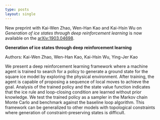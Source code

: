 ```yaml
---
type: posts
layout: single
---
```


New preprint with  Kai-Wen Zhao, Wen-Han Kao and Kai-Hsin Wu  on  *Generation of ice states through deep reinforcement learning* is now available on the [arXiv:1903.04698](https://arxiv.org/abs/1903.04698).


**Generation of ice states through deep reinforcement learning**

Authors: Kai-Wen Zhao, Wen-Han Kao, Kai-Hsin Wu, Ying-Jer Kao

 We present a deep reinforcement learning framework where a machine agent is trained to search for a policy to generate a ground state for the square ice model by exploring the physical environment. After training, the agent is capable of proposing a sequence of local moves to achieve the goal. Analysis of the trained policy and the state value function indicates that the ice rule and loop-closing condition are learned without prior knowledge. We test the trained policy as a sampler in the Markov chain Monte Carlo and benchmark against the baseline loop algorithm. This framework can be generalized to other models with topological constraints where generation of constraint-preserving states is difficult.
